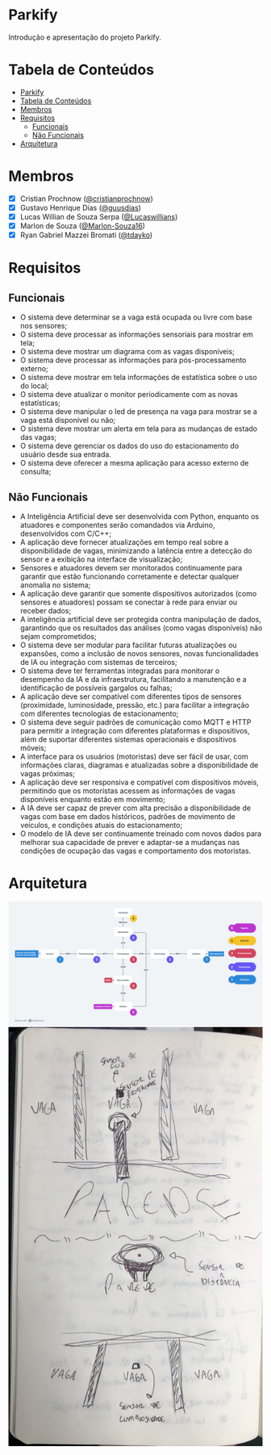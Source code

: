 # Parkify

Introdução e apresentação do projeto Parkify.

# Tabela de Conteúdos

- [Parkify](#parkify)
- [Tabela de Conteúdos](#tabela-de-conteúdos)
- [Membros](#membros)
- [Requisitos](#requisitos)
  - [Funcionais](#funcionais)
  - [Não Funcionais](#não-funcionais)
- [Arquitetura](#arquitetura)

# Membros

- [x] Cristian Prochnow ([@cristianprochnow](https://github.com/cristianprochnow))
- [x] Gustavo Henrique Dias ([@guusdias](https://github.com/guusdias))
- [x] Lucas Willian de Souza Serpa ([@Lucaswillians](https://github.com/Lucaswillians))
- [x] Marlon de Souza ([@Marlon-Souza16](https://github.com/Marlon-Souza16))
- [x] Ryan Gabriel Mazzei Bromati ([@tdayko](https://github.com/tdayko))

# Requisitos

## Funcionais

- O sistema deve determinar se a vaga está ocupada ou livre com base nos sensores;
- O sistema deve processar as informações sensoriais para mostrar em tela;
- O sistema deve mostrar um diagrama com as vagas disponíveis;
- O sistema deve processar as informações para pós-processamento externo;
- O sistema deve mostrar em tela informações de estatística sobre o uso do local;
- O sistema deve atualizar o monitor periodicamente com as novas estatísticas;
- O sistema deve manipular o led de presença na vaga para mostrar se a vaga está disponível ou não;
- O sistema deve mostrar um alerta em tela para as mudanças de estado das vagas;
- O sistema deve gerenciar os dados do uso do estacionamento do usuário desde sua entrada.
- O sistema deve oferecer a mesma aplicação para acesso externo de consulta;

## Não Funcionais

- A Inteligência Artificial deve ser desenvolvida com Python, enquanto os atuadores e componentes serão comandados via Arduino, desenvolvidos com C/C++;
- A aplicação deve fornecer atualizações em tempo real sobre a disponibilidade de vagas, minimizando a latência entre a detecção do sensor e a exibição na interface de visualização;
- Sensores e atuadores devem ser monitorados continuamente para garantir que estão funcionando corretamente e detectar qualquer anomalia no sistema;
- A aplicação deve garantir que somente dispositivos autorizados (como sensores e atuadores) possam se conectar à rede para enviar ou receber dados;
- A inteligência artificial deve ser protegida contra manipulação de dados, garantindo que os resultados das análises (como vagas disponíveis) não sejam comprometidos;
- O sistema deve ser modular para facilitar futuras atualizações ou expansões, como a inclusão de novos sensores, novas funcionalidades de IA ou integração com sistemas de terceiros;
- O sistema deve ter ferramentas integradas para monitorar o desempenho da IA e da infraestrutura, facilitando a manutenção e a identificação de possíveis gargalos ou falhas;
- A aplicação deve ser compatível com diferentes tipos de sensores (proximidade, luminosidade, pressão, etc.) para facilitar a integração com diferentes tecnologias de estacionamento;
- O sistema deve seguir padrões de comunicação como MQTT e HTTP para permitir a integração com diferentes plataformas e dispositivos, além de suportar diferentes sistemas operacionais e dispositivos móveis;
- A interface para os usuários (motoristas) deve ser fácil de usar, com informações claras, diagramas e atualizadas sobre a disponibilidade de vagas próximas;
- A aplicação deve ser responsiva e compatível com dispositivos móveis, permitindo que os motoristas acessem as informações de vagas disponíveis enquanto estão em movimento;
- A IA deve ser capaz de prever com alta precisão a disponibilidade de vagas com base em dados históricos, padrões de movimento de veículos, e condições atuais do estacionamento;
- O modelo de IA deve ser continuamente treinado com novos dados para melhorar sua capacidade de prever e adaptar-se a mudanças nas condições de ocupação das vagas e comportamento dos motoristas.

# Arquitetura

![Architecture diagram exploring both hardware and services flow](assets/architecture-diagram.png)
![Implementation scratch drawing](assets/implementation-example.jpeg)